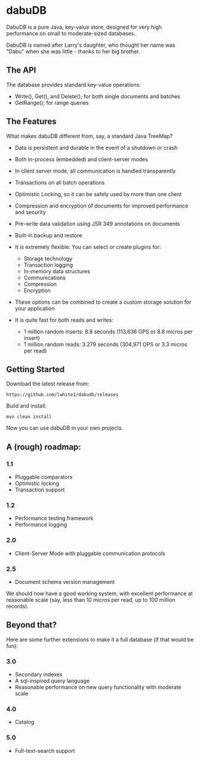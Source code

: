 dabuDB
======

DabuDB is a pure Java, key-value store, designed for very high performance on small to moderate-sized databases. 

DabuDB is named after Larry's daughter, who thought her name was "Dabu" when she was little - thanks to her big brother. 

## The API
The database provides standard key-value operations:

* Write(), Get(), and Delete(); for both single documents and batches
* GetRange(); for range queries

## The Features
What makes dabuDB different from, say, a standard Java TreeMap?

* Data is persistent and durable in the event of a shutdown or crash
* Both in-process (embedded) and client-server modes
* In client server mode, all communication is handled transparently
* Transactions on all batch operations
* Optimistic Locking, so it can be safely used by more than one client
* Compression and encryption of documents for improved performance and security
* Pre-write data validation using JSR 349 annotations on documents
* Built-in backup and restore
* It is extremely flexible: You can select or create plugins for:
    * Storage technology
    * Transaction logging
    * In-memory data structures
    * Communications
    * Compression
    * Encryption
* These options can be combined to create a custom storage solution for your application
* It is quite fast for both reads and writes:

    * 1 million random inserts: 8.8 seconds (113,636 OPS or 8.8 micros per insert)
    * 1 million random reads: 3.279 seconds (304,971 OPS or 3.3 micros per read)
    
    
## Getting Started
        
Download the latest release from:

    https://github.com/lwhite1/dabudb/releases

Build and install: 

    mvn clean install
    
    
Now you can use dabuDB in your own projects.
    


## A (rough) roadmap:

### 1.1

* Pluggable comparators 
* Optimistic locking
* Transaction support 

### 1.2

* Performance testing framework
* Performance logging

### 2.0

* Client-Server Mode with pluggable communication protocols

### 2.5

* Document schema version management

We should now have a good working system, with excellent performance at reasonable scale (say, less than 10 micros per read, up to 100 million records).

## Beyond that?
Here are some further extensions to make it a full database (if that would be fun):

### 3.0

* Secondary indexes
* A sql-inspired query language
* Reasonable performance on new query functionality with moderate scale

### 4.0

* Catalog

### 5.0
* Full-text-search support
